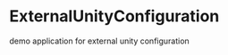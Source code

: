ExternalUnityConfiguration
==========================

demo application for external unity configuration
